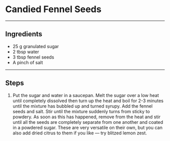 # Candied Fennel Seeds

---

## Ingredients

* 25 g granulated sugar
* 2 tbsp water
* 3 tbsp fennel seeds
* A pinch of salt

---

## Steps

1.  Put the sugar and water in a saucepan. Melt the sugar over a low heat until completely dissolved then turn up the heat and boil for 2-3 minutes until the mixture has bubbled up and turned syrupy. Add the fennel seeds and salt. Stir until the mixture suddenly turns from sticky to powdery. As soon as this has happened, remove from the heat and stir until all the seeds are completely separate from one another and coated in a powdered sugar. These are very versatile on their own, but you can also add dried citrus to them if you like — try blitzed lemon zest.